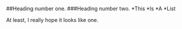 ##Heading number one.
###Heading number two.
*This
*Is
*A
*List

At least, I really hope it looks like one.